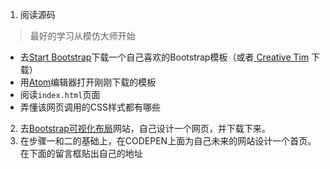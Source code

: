 


1.  阅读源码
 > 最好的学习从模仿大师开始

  - 去[Start Bootstrap](https://startbootstrap.com/template-categories/all/)下载一个自己喜欢的Bootstrap模板（或者[ Creative Tim](http://www.creative-tim.com/bootstrap-themes) 下载）
  - 用[Atom](https://atom.io/)编辑器打开刚刚下载的模板
  - 阅读`index.html`页面
  - 弄懂该网页调用的CSS样式都有哪些
2. 去[Bootstrap可视化布局](http://ibootstrap.butterfly.mopaasapp.com/)网站，自己设计一个网页，并下载下来。
3. 在步骤一和二的基础上，在CODEPEN上面为自己未来的网站设计一个首页。在下面的留言框贴出自己的地址
